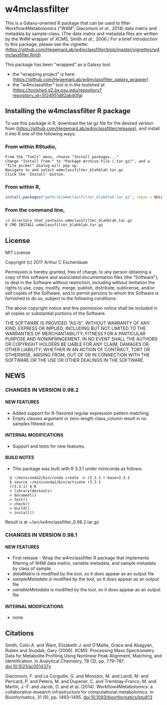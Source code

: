 # w4mclassfilter

This is a Galaxy-oriented R package that can be used to filter Workflow4Metabolomics ("W4M", Giacomoni *et al.*, 2014) data matrix and metadata by sample-class.
(The data matrix and metadata files are written by the W4M wrapper of XCMS, Smith *et al.*, 2006.)
For a brief introduction to this package, please see the vignette: (https://github.com/HegemanLab/w4mclassfilter/blob/master/vignettes/w4mclassfilter.Rmd).

This package has been "wrapped" as a Galaxy tool
  - the "wrapping project" is here: (https://github.com/HegemanLab/w4mclassfilter_galaxy_wrapper)
  - the "w4mclassfilter" tool is in the toolshed at (https://toolshed.g2.bx.psu.edu/repository?repository_id=5f24951d82ab40fa)

## Installing the w4mclassfilter R package

To use this package in R, download the tar.gz file for the desired version from (https://github.com/HegemanLab/w4mclassfilter/releases), and install it into R one of the following ways:

### From within RStudio, 

```
From the "Tools" menu, choose "Install packages..."
Change "Install from:" to "Package Archive File (.tar.gz)", and a "file picker" dialog will pop up.
Navigate to and select w4mclassfilter_blahblah.tar.gz
Click the 'Install' button.
```

### From within R,

```r
install.packages("path/to/w4mclassfilter_blahblah.tar.gz", repos = NULL, type="source")
```

### From the command line,

```bash
cd directory_that_contains_w4mclassfilter_blahblah.tar.gz
R CMD INSTALL w4mclassfilter_blahblah.tar.gz
```

## License

MIT License

Copyright (c) 2017 Arthur C Eschenlauer

Permission is hereby granted, free of charge, to any person obtaining a copy
of this software and associated documentation files (the "Software"), to deal
in the Software without restriction, including without limitation the rights
to use, copy, modify, merge, publish, distribute, sublicense, and/or sell
copies of the Software, and to permit persons to whom the Software is
furnished to do so, subject to the following conditions:

The above copyright notice and this permission notice shall be included in all
copies or substantial portions of the Software.

THE SOFTWARE IS PROVIDED "AS IS", WITHOUT WARRANTY OF ANY KIND, EXPRESS OR
IMPLIED, INCLUDING BUT NOT LIMITED TO THE WARRANTIES OF MERCHANTABILITY,
FITNESS FOR A PARTICULAR PURPOSE AND NONINFRINGEMENT. IN NO EVENT SHALL THE
AUTHORS OR COPYRIGHT HOLDERS BE LIABLE FOR ANY CLAIM, DAMAGES OR OTHER
LIABILITY, WHETHER IN AN ACTION OF CONTRACT, TORT OR OTHERWISE, ARISING FROM,
OUT OF OR IN CONNECTION WITH THE SOFTWARE OR THE USE OR OTHER DEALINGS IN THE
SOFTWARE.

## NEWS

### CHANGES IN VERSION 0.98.2
#### NEW FEATURES

* Added support for R-flavored regular expression pattern matching.
* Empty classes argument or zero-length class_column result in no samples filtered out. 

#### INTERNAL MODIFICATIONS

* Support and tests for new features.

#### BUILD NOTES

* This package was built with R 3.3.1 under miniconda as follows:

```
  $ ~/miniconda2/bin/conda create -n r3.3.1 r-base=3.3.1
  $ source ~/miniconda2/bin/activate r3.3.1
  (r3.3.1) $ R
  > library(devtools)
  > document()
  > test()
  > check()
  > build()
  > install()

```

Result is at ~/src/w4mclassfilter_0.98.2.tar.gz

### CHANGES IN VERSION 0.98.1
#### NEW FEATURES

* First release - Wrap the w4mclassfilter R package that implements filtering of W4M data matrix, variable metadata, and sample metadata by class of sample.
* *dataMatrix* *is* modified by the tool, so it *does* appear as an output file
* *sampleMetadata* *is* modified by the tool, so it *does* appear as an output file
* *variableMetadata* *is* modified by the tool, so it *does* appear as an output file

#### INTERNAL MODIFICATIONS

* none

## Citations

Smith, Colin A. and Want, Elizabeth J. and O’Maille, Grace and Abagyan, Ruben and Siuzdak, Gary (2006). XCMS: Processing Mass Spectrometry Data for Metabolite Profiling Using Nonlinear Peak Alignment, Matching, and Identification. In Analytical Chemistry, 78 (3), pp. 779–787. [doi:10.1021/ac051437y](http://dx.doi.org/10.1021/ac051437y)


Giacomoni, F. and Le Corguille, G. and Monsoor, M. and Landi, M. and Pericard, P. and Petera, M. and Duperier, C. and Tremblay-Franco, M. and Martin, J.-F. and Jacob, D. and et al. (2014). Workflow4Metabolomics: a collaborative research infrastructure for computational metabolomics. In Bioinformatics, 31 (9), pp. 1493–1495. [doi:10.1093/bioinformatics/btu813](http://dx.doi.org/10.1093/bioinformatics/btu813)
